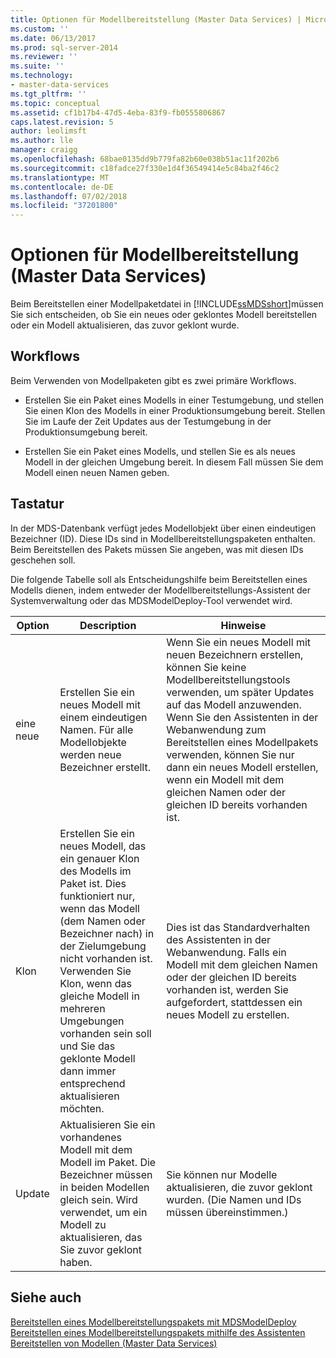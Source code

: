 ```yaml
---
title: Optionen für Modellbereitstellung (Master Data Services) | Microsoft-Dokumentation
ms.custom: ''
ms.date: 06/13/2017
ms.prod: sql-server-2014
ms.reviewer: ''
ms.suite: ''
ms.technology:
- master-data-services
ms.tgt_pltfrm: ''
ms.topic: conceptual
ms.assetid: cf1b17b4-47d5-4eba-83f9-fb0555806867
caps.latest.revision: 5
author: leolimsft
ms.author: lle
manager: craigg
ms.openlocfilehash: 68bae0135dd9b779fa82b60e038b51ac11f202b6
ms.sourcegitcommit: c18fadce27f330e1d4f36549414e5c84ba2f46c2
ms.translationtype: MT
ms.contentlocale: de-DE
ms.lasthandoff: 07/02/2018
ms.locfileid: "37201800"
---
```

# <a name="model-deployment-options-master-data-services"></a>Optionen für Modellbereitstellung (Master Data Services)
  Beim Bereitstellen einer Modellpaketdatei in [!INCLUDE[ssMDSshort](../includes/ssmdsshort-md.md)]müssen Sie sich entscheiden, ob Sie ein neues oder geklontes Modell bereitstellen oder ein Modell aktualisieren, das zuvor geklont wurde.  
  
## <a name="workflows"></a>Workflows  
 Beim Verwenden von Modellpaketen gibt es zwei primäre Workflows.  
  
-   Erstellen Sie ein Paket eines Modells in einer Testumgebung, und stellen Sie einen Klon des Modells in einer Produktionsumgebung bereit. Stellen Sie im Laufe der Zeit Updates aus der Testumgebung in der Produktionsumgebung bereit.  
  
-   Erstellen Sie ein Paket eines Modells, und stellen Sie es als neues Modell in der gleichen Umgebung bereit. In diesem Fall müssen Sie dem Modell einen neuen Namen geben.  
  
## <a name="options"></a>Tastatur  
 In der MDS-Datenbank verfügt jedes Modellobjekt über einen eindeutigen Bezeichner (ID). Diese IDs sind in Modellbereitstellungspaketen enthalten. Beim Bereitstellen des Pakets müssen Sie angeben, was mit diesen IDs geschehen soll.  
  
 Die folgende Tabelle soll als Entscheidungshilfe beim Bereitstellen eines Modells dienen, indem entweder der Modellbereitstellungs-Assistent der Systemverwaltung oder das MDSModelDeploy-Tool verwendet wird.  
  
|Option|Description|Hinweise|  
|------------|-----------------|-----------|  
|eine neue|Erstellen Sie ein neues Modell mit einem eindeutigen Namen. Für alle Modellobjekte werden neue Bezeichner erstellt.|Wenn Sie ein neues Modell mit neuen Bezeichnern erstellen, können Sie keine Modellbereitstellungstools verwenden, um später Updates auf das Modell anzuwenden. Wenn Sie den Assistenten in der Webanwendung zum Bereitstellen eines Modellpakets verwenden, können Sie nur dann ein neues Modell erstellen, wenn ein Modell mit dem gleichen Namen oder der gleichen ID bereits vorhanden ist.|  
|Klon|Erstellen Sie ein neues Modell, das ein genauer Klon des Modells im Paket ist. Dies funktioniert nur, wenn das Modell (dem Namen oder Bezeichner nach) in der Zielumgebung nicht vorhanden ist. Verwenden Sie Klon, wenn das gleiche Modell in mehreren Umgebungen vorhanden sein soll und Sie das geklonte Modell dann immer entsprechend aktualisieren möchten.|Dies ist das Standardverhalten des Assistenten in der Webanwendung. Falls ein Modell mit dem gleichen Namen oder der gleichen ID bereits vorhanden ist, werden Sie aufgefordert, stattdessen ein neues Modell zu erstellen.|  
|Update|Aktualisieren Sie ein vorhandenes Modell mit dem Modell im Paket. Die Bezeichner müssen in beiden Modellen gleich sein. Wird verwendet, um ein Modell zu aktualisieren, das Sie zuvor geklont haben.|Sie können nur Modelle aktualisieren, die zuvor geklont wurden. (Die Namen und IDs müssen übereinstimmen.)|  
  
## <a name="see-also"></a>Siehe auch  
 [Bereitstellen eines Modellbereitstellungspakets mit MDSModelDeploy](../../2014/master-data-services/deploy-a-model-deployment-package-by-using-mdsmodeldeploy.md)   
 [Bereitstellen eines Modellbereitstellungspakets mithilfe des Assistenten](../../2014/master-data-services/deploy-a-model-deployment-package-by-using-the-wizard.md)   
 [Bereitstellen von Modellen &#40;Master Data Services&#41;](deploying-models-master-data-services.md)  
  
  
